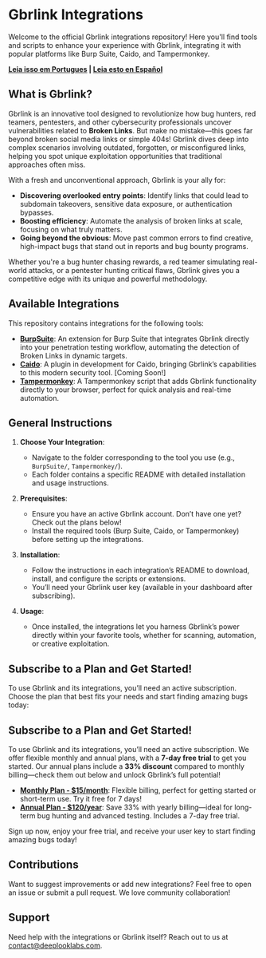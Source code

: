 # Gbrlink Integrations

Welcome to the official Gbrlink integrations repository! Here you'll find tools and scripts to enhance your experience with Gbrlink, integrating it with popular platforms like Burp Suite, Caido, and Tampermonkey.

**[Leia isso em Portugues](README.pt.md) | [Leia esto en Español](README.es.md)**

## What is Gbrlink?

Gbrlink is an innovative tool designed to revolutionize how bug hunters, red teamers, pentesters, and other cybersecurity professionals uncover vulnerabilities related to **Broken Links**. But make no mistake—this goes far beyond broken social media links or simple 404s! Gbrlink dives deep into complex scenarios involving outdated, forgotten, or misconfigured links, helping you spot unique exploitation opportunities that traditional approaches often miss.

With a fresh and unconventional approach, Gbrlink is your ally for:
- **Discovering overlooked entry points**: Identify links that could lead to subdomain takeovers, sensitive data exposure, or authentication bypasses.
- **Boosting efficiency**: Automate the analysis of broken links at scale, focusing on what truly matters.
- **Going beyond the obvious**: Move past common errors to find creative, high-impact bugs that stand out in reports and bug bounty programs.

Whether you're a bug hunter chasing rewards, a red teamer simulating real-world attacks, or a pentester hunting critical flaws, Gbrlink gives you a competitive edge with its unique and powerful methodology.

## Available Integrations

This repository contains integrations for the following tools:

- **[BurpSuite](BurpSuite/)**: An extension for Burp Suite that integrates Gbrlink directly into your penetration testing workflow, automating the detection of Broken Links in dynamic targets.
- **[Caido](Caido/)**: A plugin in development for Caido, bringing Gbrlink’s capabilities to this modern security tool. [Coming Soon!]
- **[Tampermonkey](Tampermonkey/)**: A Tampermonkey script that adds Gbrlink functionality directly to your browser, perfect for quick analysis and real-time automation.

## General Instructions

1. **Choose Your Integration**:
   - Navigate to the folder corresponding to the tool you use (e.g., `BurpSuite/`, `Tampermonkey/`).
   - Each folder contains a specific README with detailed installation and usage instructions.

2. **Prerequisites**:
   - Ensure you have an active Gbrlink account. Don’t have one yet? Check out the plans below!
   - Install the required tools (Burp Suite, Caido, or Tampermonkey) before setting up the integrations.

3. **Installation**:
   - Follow the instructions in each integration’s README to download, install, and configure the scripts or extensions.
   - You’ll need your Gbrlink user key (available in your dashboard after subscribing).

4. **Usage**:
   - Once installed, the integrations let you harness Gbrlink’s power directly within your favorite tools, whether for scanning, automation, or creative exploitation.

## Subscribe to a Plan and Get Started!

To use Gbrlink and its integrations, you’ll need an active subscription. Choose the plan that best fits your needs and start finding amazing bugs today:

## Subscribe to a Plan and Get Started!

To use Gbrlink and its integrations, you’ll need an active subscription. We offer flexible monthly and annual plans, with a **7-day free trial** to get you started. Our annual plans include a **33% discount** compared to monthly billing—check them out below and unlock Gbrlink’s full potential!

- **[Monthly Plan - $15/month](https://buy.stripe.com/aEU6rYbqB7fZ6fC7st)**: Flexible billing, perfect for getting started or short-term use. Try it free for 7 days!
- **[Annual Plan - $120/year](https://buy.stripe.com/6oEdUq3Y99o733q4gg)**: Save 33% with yearly billing—ideal for long-term bug hunting and advanced testing. Includes a 7-day free trial.

Sign up now, enjoy your free trial, and receive your user key to start finding amazing bugs today!

## Contributions

Want to suggest improvements or add new integrations? Feel free to open an issue or submit a pull request. We love community collaboration!

## Support

Need help with the integrations or Gbrlink itself? Reach out to us at [contact@deeplooklabs.com](mailto:contact@deeplooklabs.com).